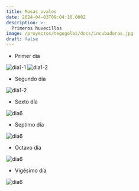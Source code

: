```yaml
---
title: Masas ovales
date: 2024-04-03T09:04:10.000Z
description: >-
  Primeros huvecillos
image: /proyectos/tegogolos/docs/incubadoras.jpg
draft: false
---
```


- Primer día 

![dia1-1](/proyectos/tegogolos/docs/masaH.jpg)
![dia1-2](/proyectos/tegogolos/docs/masah0.jpg)

- Segundo día

![dia1-2](/proyectos/tegogolos/docs/masah1.jpg)


- Sexto día

![dia6](/proyectos/tegogolos/docs/IMG-20240409-WA0006.jpg)

- Septimo día

![dia6](/proyectos/tegogolos/docs/IMG-20240410-WA0002.jpg)

- Octavo día

![dia6](/proyectos/tegogolos/docs/IMG-20240411-WA0006.jpg)

- Vigésimo día

![dia6](/proyectos/tegogolos/docs/IMG-20240423-WA0006.jpg)
